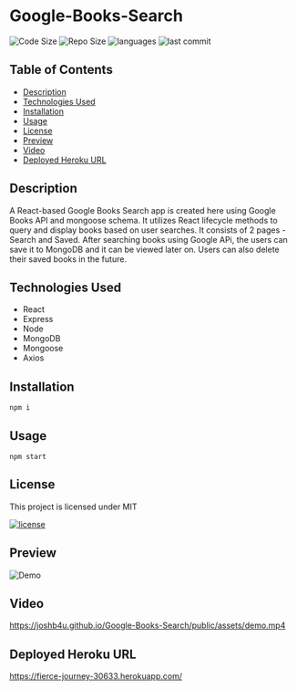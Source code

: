 # Google-Books-Search

![Code Size](https://img.shields.io/github/languages/code-size/joshb4u/Google-Books-Search)
![Repo Size](https://img.shields.io/github/repo-size/joshb4u/Google-Books-Search)
![languages](https://img.shields.io/github/languages/top/joshb4u/Google-Books-Search)
![last commit](https://img.shields.io/github/last-commit/joshb4u/Google-Books-Search)

## Table of Contents

* [Description](#description)
* [Technologies Used](#technologies-used)
* [Installation](#installation)
* [Usage](#usage)
* [License](#license)
* [Preview](#preview)
* [Video](#video)
* [Deployed Heroku URL](#Deployed-Heroku-URL)

## Description
A React-based Google Books Search app is created here using Google Books API and mongoose schema. It utilizes React lifecycle methods to query and display books based on user searches. It consists of 2 pages - Search and Saved. After searching books using Google APi, the users can save it to MongoDB and it can be viewed later on. Users can also delete their saved books in the future.

## Technologies Used

* React
* Express
* Node
* MongoDB
* Mongoose
* Axios

## Installation

```
npm i
```

## Usage

```
npm start
```

## License

This project is licensed under MIT 

[![license](https://img.shields.io/npm/l/license)](https://opensource.org/licenses/MIT)

## Preview
![Demo](public/assets/demo.gif)

## Video
https://joshb4u.github.io/Google-Books-Search/public/assets/demo.mp4


## Deployed Heroku URL
https://fierce-journey-30633.herokuapp.com/ 